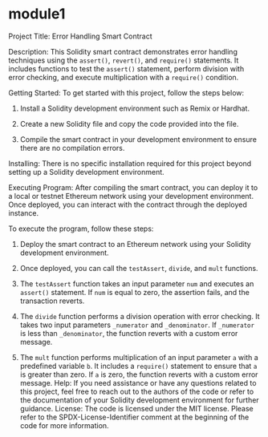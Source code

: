 # module1
Project Title: Error Handling Smart Contract

Description:
This Solidity smart contract demonstrates error handling techniques using the `assert()`, `revert()`, and `require()` statements. It includes functions to test the `assert()` statement, perform division with error checking, and execute multiplication with a `require()` condition.

Getting Started:
To get started with this project, follow the steps below:

1. Install a Solidity development environment such as Remix or Hardhat.

2. Create a new Solidity file and copy the code provided into the file.

3. Compile the smart contract in your development environment to ensure there are no compilation errors.

Installing:
There is no specific installation required for this project beyond setting up a Solidity development environment.

Executing Program:
After compiling the smart contract, you can deploy it to a local or testnet Ethereum network using your development environment. Once deployed, you can interact with the contract through the deployed instance.

To execute the program, follow these steps:

1. Deploy the smart contract to an Ethereum network using your Solidity development environment.

2. Once deployed, you can call the `testAssert`, `divide`, and `mult` functions.

3. The `testAssert` function takes an input parameter `num` and executes an `assert()` statement. If `num` is equal to zero, the assertion fails, and the transaction reverts.

4. The `divide` function performs a division operation with error checking. It takes two input parameters `_numerator` and `_denominator`. If `_numerator` is less than `_denominator`, the function reverts with a custom error message.

5. The `mult` function performs multiplication of an input parameter `a` with a predefined variable `b`. It includes a `require()` statement to ensure that `a` is greater than zero. If `a` is zero, the function reverts with a custom error message.
Help:
If you need assistance or have any questions related to this project, feel free to reach out to the authors of the code or refer to the documentation of your Solidity development environment for further guidance.
License:
The code is licensed under the MIT license. Please refer to the SPDX-License-Identifier comment at the beginning of the code for more information.
